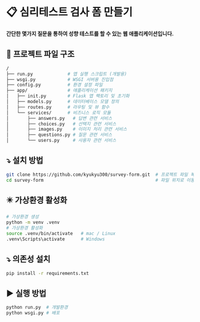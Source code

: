 # 📋 심리테스트 검사 폼 만들기
**간단한 몇가지 질문을 통하여 성향 테스트를 할 수 있는 웹 애플리케이션입니다.**

## 📌 프로젝트 파일 구조
```bash
/
├── run.py             # 앱 실행 스크립트 (개발용)
├── wsgi.py            # WSGI 서버용 진입점
├── config.py          # 환경 설정 파일
├── app/               # 애플리케이션 패키지
│   ├── init.py        # Flask 앱 팩토리 및 초기화
│   ├── models.py      # 데이터베이스 모델 정의
│   ├── routes.py      # 라우팅 및 뷰 함수
│   └── services/      # 비즈니스 로직 모듈
│       ├── answers.py   # 답변 관련 서비스
│       ├── choices.py   # 선택지 관련 서비스
│       ├── images.py    # 이미지 처리 관련 서비스
│       ├── questions.py # 질문 관련 서비스
│       └── users.py     # 사용자 관련 서비스
```

## ⤵️ 설치 방법 
```bash
git clone https://github.com/kyukyu300/survey-form.git  # 프로젝트 파일 복제하기
cd survey-form                                          # 파일 위치로 이동
```

## ✴️ 가상환경 활성화
```bash
# 가상환경 생성
python -m venv .venv      
# 가상환경 활성화
source .venv/bin/activate   # mac / Linux
.venv\Scripts\activate      # Windows
```

## ⤵️ 의존성 설치
```bash
pip install -r requirements.txt
```
## ▶️ 실행 방법
```bash
python run.py  # 개발환경
python wsgi.py # 배포
```
